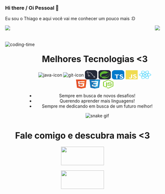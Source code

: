   <h3> Hi there / Oi Pessoal 👋 </h3>
Eu sou o Thiago e aqui você vai me conhecer um pouco mais :D <p>
  <div>
  
  <img  height="180em" src="https://github-readme-stats.vercel.app/api?username=Thiagoatl&show_icons=true&theme=great-gatsby&include_all_commits=true&count_private=true"/>
  <img align="right" height="180em" src="https://github-readme-stats.vercel.app/api/top-langs/?username=Thiagoatl&layout=compact&langs_count=16&theme=great-gatsby"/>
</div>
<br>
<div  align="center"> 
  <div style="display: inline_block"><br>
    <img align="left" height="250" alt="coding-time" src="code.gif">
    <h1 align="center">Melhores Tecnologias <3</h1>
      <img align="center" height="30" width="40" alt="java-icon"  src="https://raw.githubusercontent.com/jmnote/z-icons/master/svg/java.svg">
      <img align="center" height="30" width="40" alt="git-icon"  src="https://raw.githubusercontent.com/jmnote/z-icons/master/svg/git.svg">
      <img align="center" height="30" width="40" alt="mysql-icon"  src="https://github.com/tandpfun/skill-icons/raw/main/icons/MySQL-Dark.svg">
      <img align="center" height="30" width="40" alt="spring-icon"  src="https://github.com/tandpfun/skill-icons/raw/main/icons/Spring-Dark.svg">
     <img align="center" height="30" width="40" alt="ts-icon"  src="https://github.com/tandpfun/skill-icons/raw/main/icons/TypeScript.svg">
    <img align="center" height="30" width="40" alt="js-icon"  src="https://raw.githubusercontent.com/devicons/devicon/master/icons/javascript/javascript-plain.svg">
    <img align="center" height="30" width="40" alt="react-icon" src="https://raw.githubusercontent.com/devicons/devicon/master/icons/react/react-original.svg">
    <img align="center" height="30" width="40" alt="html-icon" src="https://raw.githubusercontent.com/devicons/devicon/master/icons/html5/html5-original.svg">
    <img align="center" height="30" width="40" alt="css-icon" src="https://raw.githubusercontent.com/devicons/devicon/master/icons/css3/css3-original.svg">
    <img align="center" height="30" width="40" alt="nodejs-icon" src="https://raw.githubusercontent.com/devicons/devicon/master/icons/nodejs/nodejs-original.svg">
   </div>
    <p>
    
    
- Sempre em busca de novos desafios!
- Querendo aprender mais linguagens!
- Sempre me dedicando em busca de um futuro melhor!

      
![snake gif](https://github.com/Thiagoatl/Thiagoatl/blob/output/github-contribution-grid-snake.svg)
     
<div  align="center">
  <h1 align="center">Fale comigo e descubra mais <3</h1>
  <a href = "mailto:thiagoatkl@gmail.com"><img src="https://img.shields.io/badge/-Gmail-%23333?style=for-the-badge&logo=gmail&logoColor=white" width="140" height="60" target="_blank" /a>
   
  <a href="https://www.linkedin.com/in/thiagoatl/" target="_blank"><img src="https://img.shields.io/badge/-LinkedIn-%230077B5?style=for-the-badge&logo=linkedin&logoColor=white" width="140" height="60" target="_blank"></a> 
  </div>
